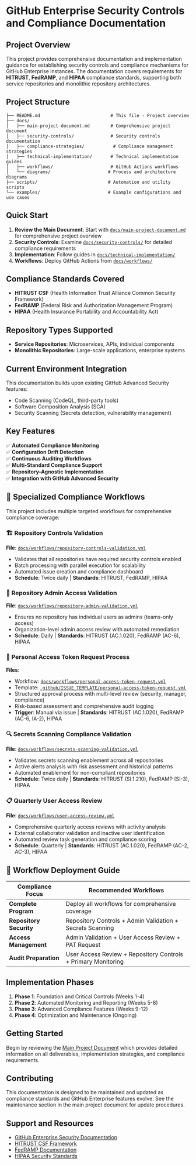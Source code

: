 # GitHub Enterprise Security Controls and Compliance Documentation

## Project Overview

This project provides comprehensive documentation and implementation guidance for establishing security controls and compliance mechanisms for GitHub Enterprise instances. The documentation covers requirements for **HITRUST**, **FedRAMP**, and **HIPAA** compliance standards, supporting both service repositories and monolithic repository architectures.

## Project Structure

```
├── README.md                           # This file - Project overview
├── docs/
│   ├── main-project-document.md        # Comprehensive project document
│   ├── security-controls/              # Security controls documentation
│   ├── compliance-strategies/           # Compliance management strategies
│   ├── technical-implementation/       # Technical implementation guides
│   ├── workflows/                      # GitHub Actions workflows
│   └── diagrams/                      # Process and architecture diagrams
├── scripts/                           # Automation and utility scripts
└── examples/                          # Example configurations and use cases
```

## Quick Start

1. **Review the Main Document**: Start with [`docs/main-project-document.md`](docs/main-project-document.md) for comprehensive project overview
2. **Security Controls**: Examine [`docs/security-controls/`](docs/security-controls/) for detailed compliance requirements
3. **Implementation**: Follow guides in [`docs/technical-implementation/`](docs/technical-implementation/)
4. **Workflows**: Deploy GitHub Actions from [`docs/workflows/`](docs/workflows/)

## Compliance Standards Covered

- **HITRUST CSF** (Health Information Trust Alliance Common Security Framework)
- **FedRAMP** (Federal Risk and Authorization Management Program)
- **HIPAA** (Health Insurance Portability and Accountability Act)

## Repository Types Supported

- **Service Repositories**: Microservices, APIs, individual components
- **Monolithic Repositories**: Large-scale applications, enterprise systems

## Current Environment Integration

This documentation builds upon existing GitHub Advanced Security features:
- Code Scanning (CodeQL, third-party tools)
- Software Composition Analysis (SCA)
- Security Scanning (Secrets detection, vulnerability management)

## Key Features

✅ **Automated Compliance Monitoring**  
✅ **Configuration Drift Detection**  
✅ **Continuous Auditing Workflows**  
✅ **Multi-Standard Compliance Support**  
✅ **Repository-Agnostic Implementation**  
✅ **Integration with GitHub Advanced Security**

## 🔧 Specialized Compliance Workflows

This project includes multiple targeted workflows for comprehensive compliance coverage:

### 🏗️ Repository Controls Validation
**File**: [`docs/workflows/repository-controls-validation.yml`](docs/workflows/repository-controls-validation.yml)
- Validates that all repositories have required security controls enabled
- Batch processing with parallel execution for scalability
- Automated issue creation and compliance dashboard
- **Schedule**: Twice daily | **Standards**: HITRUST, FedRAMP, HIPAA

### 👥 Repository Admin Access Validation  
**File**: [`docs/workflows/repository-admin-validation.yml`](docs/workflows/repository-admin-validation.yml)
- Ensures no repository has individual users as admins (teams-only access)
- Organization-level admin access review with automated remediation
- **Schedule**: Daily | **Standards**: HITRUST (AC.1.020), FedRAMP (AC-6), HIPAA

### 🔑 Personal Access Token Request Process
**Files**: 
- Workflow: [`docs/workflows/personal-access-token-request.yml`](docs/workflows/personal-access-token-request.yml)
- Template: [`.github/ISSUE_TEMPLATE/personal-access-token-request.yml`](.github/ISSUE_TEMPLATE/personal-access-token-request.yml)
- Structured approval process with multi-level review (security, manager, compliance)
- Risk-based assessment and comprehensive audit logging
- **Trigger**: Manual via issue | **Standards**: HITRUST (AC.1.020), FedRAMP (AC-6, IA-2), HIPAA

### 🔍 Secrets Scanning Compliance Validation
**File**: [`docs/workflows/secrets-scanning-validation.yml`](docs/workflows/secrets-scanning-validation.yml)
- Validates secrets scanning enablement across all repositories
- Active alerts analysis with risk assessment and historical patterns
- Automated enablement for non-compliant repositories
- **Schedule**: Twice daily | **Standards**: HITRUST (SI.1.210), FedRAMP (SI-3), HIPAA

### 📋 Quarterly User Access Review
**File**: [`docs/workflows/user-access-review.yml`](docs/workflows/user-access-review.yml)
- Comprehensive quarterly access reviews with activity analysis
- External collaborator validation and inactive user identification
- Automated review task generation and compliance scoring
- **Schedule**: Quarterly | **Standards**: HITRUST (AC.1.020), FedRAMP (AC-2, AC-3), HIPAA

## 🎯 Workflow Deployment Guide

| Compliance Focus | Recommended Workflows |
|------------------|----------------------|
| **Complete Program** | Deploy all workflows for comprehensive coverage |
| **Repository Security** | Repository Controls + Admin Validation + Secrets Scanning |
| **Access Management** | Admin Validation + User Access Review + PAT Request |
| **Audit Preparation** | User Access Review + Repository Controls + Primary Monitoring |

## Implementation Phases

1. **Phase 1**: Foundation and Critical Controls (Weeks 1-4)
2. **Phase 2**: Automated Monitoring and Reporting (Weeks 5-8)
3. **Phase 3**: Advanced Compliance Features (Weeks 9-12)
4. **Phase 4**: Optimization and Maintenance (Ongoing)

## Getting Started

Begin by reviewing the [Main Project Document](docs/main-project-document.md) which provides detailed information on all deliverables, implementation strategies, and compliance requirements.

## Contributing

This documentation is designed to be maintained and updated as compliance standards and GitHub Enterprise features evolve. See the maintenance section in the main project document for update procedures.

## Support and Resources

- [GitHub Enterprise Security Documentation](https://docs.github.com/en/enterprise-server/admin/configuration/configuring-your-enterprise/configuring-security-features)
- [HITRUST CSF Framework](https://hitrustalliance.net/csf/)
- [FedRAMP Documentation](https://www.fedramp.gov/)
- [HIPAA Security Standards](https://www.hhs.gov/hipaa/for-professionals/security/index.html) 